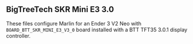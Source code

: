 ## BigTreeTech SKR Mini E3 3.0

These files configure Marlin for an Ender 3 V2 Neo with `BOARD_BTT_SKR_MINI_E3_V3_0` board installed with a BTT TFT35 3.0.1 display controller.
